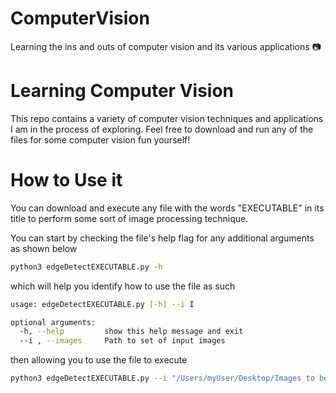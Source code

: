 # ComputerVision
Learning the ins and outs of computer vision and its various applications 📷

# Learning Computer Vision
This repo contains a variety of computer vision techniques and applications I am in the process of exploring. Feel free to download and run any of the files for some computer vision fun yourself!

# How to Use it
You can download and execute any file with the words "EXECUTABLE" in its title to perform some sort of image processing technique.

You can start by checking the file's help flag for any additional arguments as shown below

```bash
python3 edgeDetectEXECUTABLE.py -h
```
which will help you identify how to use the file as such
```bash
usage: edgeDetectEXECUTABLE.py [-h] --i I

optional arguments:
  -h, --help         show this help message and exit
  --i , --images     Path to set of input images
```

then allowing you to use the file to execute
```bash
python3 edgeDetectEXECUTABLE.py --i "/Users/myUser/Desktop/Images to be Edge Detected"
```



